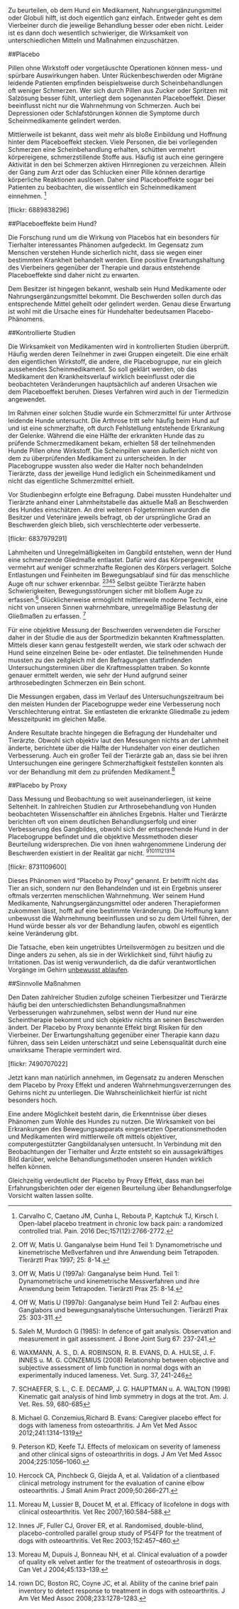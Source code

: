 Zu beurteilen, ob dem Hund ein Medikament, Nahrungsergänzungsmittel oder Globuli hilft, ist doch eigentlich ganz einfach. Entweder geht es dem Vierbeiner durch die jeweilige Behandlung besser oder eben nicht. Leider ist es dann doch wesentlich schwieriger, die Wirksamkeit von unterschiedlichen Mitteln und Maßnahmen einzuschätzen.


##Placebo 

Pillen ohne Wirkstoff oder vorgetäuschte Operationen können mess- und spürbare Auswirkungen haben. Unter Rückenbeschwerden oder Migräne leidende Patienten empfinden beispielsweise durch Scheinbehandlungen oft weniger Schmerzen. Wer sich durch Pillen aus Zucker oder Spritzen mit Salzösung besser fühlt, unterliegt dem sogenannten Placeboeffekt.
Dieser beeinflusst nicht nur die Wahrnehmung von Schmerzen. Auch bei Depressionen oder Schlafstörungen können die Symptome durch Scheinmedikamente gelindert werden.

Mittlerweile ist bekannt, dass weit mehr als bloße Einbildung und Hoffnung hinter dem Placeboeffekt stecken. Viele Personen, die bei vorliegenden Schmerzen eine Scheinbehandlung erhalten, schütten vermehrt körpereigene, schmerzstillende Stoffe aus. Häufig ist auch eine geringere Aktivität in den bei Schmerzen aktiven Hirnregionen zu verzeichnen. Allein der Gang zum Arzt oder das Schlucken einer Pille können derartige körperliche Reaktionen auslösen. Daher sind Placeboeffekte sogar bei Patienten zu beobachten, die wissentlich ein Scheinmedikament einnehmen. [^1]

 [flickr: 6889838296]

##Placeboeffekte beim Hund?

Die Forschung rund um die Wirkung von Placebos hat ein besonders für Tierhalter interessantes Phänomen aufgedeckt. Im Gegensatz zum Menschen verstehen Hunde sicherlich nicht, dass sie wegen einer bestimmten Krankheit behandelt werden. Eine positive Erwartungshaltung des Vierbeiners gegenüber der Therapie und daraus entstehende Placeboeffekte sind daher nicht zu erwarten. 

Dem Besitzer ist hingegen bekannt, weshalb sein Hund Medikamente oder Nahrungsergänzungsmittel bekommt. Die Beschwerden sollen durch das entsprechende Mittel geheilt oder gelindert werden. Genau diese Erwartung ist wohl mit die Ursache eines für Hundehalter bedeutsamen Placebo-Phänomens. 

##Kontrollierte Studien 

Die Wirksamkeit von Medikamenten wird in kontrollierten Studien überprüft. Häufig werden deren Teilnehmer in zwei Gruppen eingeteilt. Die eine erhält den eigentlichen Wirkstoff, die andere, die Placebogruppe, nur ein gleich aussehendes Scheinmedikament. So soll geklärt werden, ob das Medikament den Krankheitsverlauf wirklich beeinflusst oder die beobachteten Veränderungen hauptsächlich auf anderen Ursachen wie dem Placeboeffekt beruhen. Dieses Verfahren wird auch in der Tiermedizin angewendet. 

Im Rahmen einer solchen Studie wurde ein Schmerzmittel für unter Arthrose leidende Hunde untersucht. Die Arthrose tritt sehr häufig beim Hund auf und  ist eine schmerzhafte, oft durch Fehlstellung entstehende Erkrankung der Gelenke. 
Während die eine Hälfte der erkrankten Hunde das zu prüfende Schmerzmedikament bekam, erhielten 58 der teilnehmenden Hunde Pillen ohne Wirkstoff. Die Scheinpillen waren äußerlich nicht von dem zu überprüfenden Medikament zu unterscheiden. In der Placebogruppe wussten also weder die Halter noch behandelnden Tierärzte, dass der jeweilige Hund lediglich ein Scheinmedikament und nicht das eigentliche Schmerzmittel erhielt. 

Vor Studienbeginn erfolgte eine Befragung. Dabei mussten Hundehalter und Tierärzte anhand einer Lahmheitstabelle das aktuelle Maß an Beschwerden des Hundes einschätzen. 
An drei weiteren Folgeterminen wurden die Besitzer und Veterinäre jeweils befragt, ob der ursprüngliche Grad an Beschwerden gleich blieb, sich verschlechterte oder verbesserte. 

[flickr: 6837979291]

Lahmheiten und Unregelmäßigkeiten im Gangbild entstehen, wenn der Hund eine schmerzende Gliedmaße entlastet. Dafür wird das Körpergewicht vermehrt auf weniger schmerzhafte Regionen des Körpers verlagert. Solche Entlastungen und Feinheiten im Bewegungsablauf sind für das menschliche Auge oft nur schwer erkennbar. [^2][^3][^4][^5] Selbst geübte Tierärzte haben Schwierigkeiten, Bewegungsstörungen sicher mit bloßem Auge zu erfassen.[^6]
Glücklicherweise ermöglicht mittlerweile moderne Technik, eine nicht von unseren Sinnen wahrnehmbare, unregelmäßige Belastung der Gließmaßen zu erfassen. [^7]

Für eine objektive Messung der Beschwerden verwendeten die Forscher daher in der Studie die aus der Sportmedizin bekannten Kraftmessplatten. Mittels dieser kann genau festgestellt werden, wie stark oder schwach der Hund seine einzelnen Beine be- oder entlastet. Die teilnehmenden Hunde mussten zu den zeitgleich mit den Befragungen stattfindenden Untersuchungsterminen über die Kraftmessplatten traben. So konnte genauer ermittelt werden, wie sehr der Hund aufgrund seiner arthrosebedingten Schmerzen ein Bein schont.

Die Messungen ergaben, dass im Verlauf des Untersuchungszeitraum bei den meisten Hunden der Placebogruppe weder eine Verbesserung noch Verschlechterung eintrat. Sie entlasteten die erkrankte Gliedmaße zu jedem Messzeitpunkt im gleichen Maße. 

Andere Resultate brachte hingegen die Befragung der Hundehalter und Tierärzte. Obwohl sich objektiv laut den Messungen nichts an der Lahmheit änderte, berichtete über die Hälfte der Hundehalter von einer deutlichen Verbesserung. Auch ein großer Teil der Tierärzte gab an, dass sie bei ihren Untersuchungen eine geringere Schmerzhaftigkeit feststellen konnten als vor der Behandlung mit dem zu prüfenden Medikament.[^8]

##Placebo by Proxy

Dass Messung und Beobachtung so weit auseinanderliegen, ist keine Seltenheit. In zahlreichen Studien zur Arthrosebehandlung von Hunden beobachteten Wissenschaftler ein ähnliches Ergebnis. Halter und Tierärzte berichten oft von einem deutlichen Behandlungserfolg und einer Verbesserung des Gangbildes, obwohl sich der entsprechende Hund in der Placebogruppe befindet und die objektive Messmethoden dieser Beurteilung widersprechen. Die von ihnen wahrgenommene Linderung der Beschwerden existiert in der Realität gar nicht. [^9][^10][^11][^12][^13][^14]

[flickr: 8731109600]

Dieses Phänomen wird “Placebo by Proxy” genannt. Er betrifft nicht das Tier an sich, sondern nur den Behandelnden und ist ein Ergebnis unserer oftmals verzerrten menschlichen Wahrnehmung. Wer seinem Hund Medikamente, Nahrungsergänzungsmittel oder anderen Therapieformen zukommen lässt, hofft auf eine bestimmte Veränderung. Die Hoffnung kann unbewusst die Wahrnehmung beeinflussen und so zu dem Urteil führen, der Hund würde besser als vor der Behandlung laufen, obwohl es eigentlich keine Veränderung gibt. 

Die Tatsache, eben kein ungetrübtes Urteilsvermögen zu besitzen und die Dinge anders zu sehen, als sie in der Wirklichkeit sind, führt häufig zu Irritationen. Das ist wenig verwunderlich, da die dafür verantwortlichen Vorgänge im Gehirn [unbewusst ablaufen](http://fluffology.de/post/wer-heilt-hat-recht--teil-1-irren-ist-menschlich). 

##Sinnvolle Maßnahmen

Den Daten zahlreicher Studien zufolge scheinen Tierbesitzer und Tierärzte häufig bei den unterschiedlichsten Behandlungsmaßnahmen Verbesserungen wahrzunehmen, selbst wenn der Hund nur eine Scheintherapie bekommt und sich objektiv nichts an seinen Beschwerden ändert. Der Placebo by Proxy benannte Effekt birgt Risiken für den Vierbeiner. Der Erwartungshaltung gegenüber einer Therapie kann dazu führen, dass sein Leiden unterschätzt und seine Lebensqualität durch eine unwirksame Therapie vermindert wird. 


[flickr: 7490707022]

Jetzt kann man natürlich annehmen, im Gegensatz zu anderen Menschen dem Placebo by Proxy Effekt und anderen Wahrnehmungsverzerrungen des Gehirns nicht zu unterliegen. Die Wahrscheinlichkeit hierfür ist nicht besonders hoch. 


Eine andere Möglichkeit besteht darin, die Erkenntnisse über dieses Phänomen zum Wohle des Hundes zu nutzen. Die Wirksamkeit von bei Erkrankungen des Bewegungsapparats eingesetzten Operationsmethoden und Medikamenten wird mittlerweile oft mittels objektiver, computergestützter Gangbildanalysen untersucht. In Verbindung mit den Beobachtungen der Tierhalter und Ärzte entsteht so ein aussagekräftiges Bild darüber, welche Behandlungsmethoden unseren Hunden wirklich helfen können. 

Gleichzeitig verdeutlicht der Placebo by Proxy Effekt, dass man bei Erfahrungsberichten oder der eigenen Beurteilung über Behandlungserfolge Vorsicht walten lassen sollte. 


[^1]: Carvalho C, Caetano JM, Cunha L, Rebouta P, Kaptchuk TJ, Kirsch I. Open-label placebo treatment in chronic low back pain: a randomized controlled trial. Pain. 2016 Dec;157(12):2766-2772.

[^2]: Off W, Matis U. Ganganalyse beim Hund Teil 1: Dynamometrische und kinemetrische Meßverfahren und ihre Anwendung beim Tetrapoden. Tierärztl Prax 1997; 25: 8-14. 

[^3]: Off W, Matis U (1997a): Ganganalyse beim Hund. Teil 1: Dynamometrische und kinemetrische Messverfahren und ihre Anwendung beim Tetrapoden. Tierärztl Prax 25: 8-14. 

[^4]: Off W, Matis U (1997b): Ganganalyse beim Hund Teil 2: Aufbau eines Ganglabors und bewegungsanalytische Untersuchungen. Tierärztl Prax 25: 303-311. 

[^5]: Saleh M, Murdoch G (1985): In defence of gait analysis. Observation and measurement in gait assessment. J Bone Joint Surg 67: 237-241. 

[^6]: WAXMANN, A. S., D. A. ROBINSON, R. B. EVANS, D. A. HULSE, J. F. INNES u. M. G. CONZEMIUS (2008) Relationship between objective and subjective assessment of limb function in normal dogs with an experimentally induced lameness. Vet. Surg. 37, 241-246 

[^7]: SCHAEFER, S. L., C. E. DECAMP, J. G. HAUPTMAN u. A. WALTON (1998) Kinematic gait analysis of hind limb symmetry in dogs at the trot. Am. J. Vet. Res. 59, 680-685 

[^8]: Michael G. Conzemius,Richard B. Evans: Caregiver placebo effect for dogs with lameness from osteoarthritis. J Am Vet Med Assoc 2012;241:1314–1319

[^9]: Peterson KD, Keefe TJ. Effects of meloxicam on severity of lameness and other clinical signs of osteoarthritis in dogs. J Am Vet Med Assoc 2004;225:1056–1060.

[^10]: Hercock CA, Pinchbeck G, Giejda A, et al. Validation of a clientbased clinical metrology instrument for the evaluation of canine elbow osteoarthritis. J Small Anim Pract 2009;50:266–271.

[^11]: Moreau M, Lussier B, Doucet M, et al. Efficacy of licofelone in dogs with clinical osteoarthritis. Vet Rec 2007;160:584–588.

[^12]: Innes JF, Fuller CJ, Grover ER, et al. Randomised, double-blind, placebo-controlled parallel group study of P54FP for the treatment of dogs with osteoarthritis. Vet Rec 2003;152:457–460.

[^13]: Moreau M, Dupuis J, Bonneau NH, et al. Clinical evaluation of a powder of quality elk velvet antler for the treatment of osteoarthrosis in dogs. Can Vet J 2004;45:133–139.

[^14]: rown DC, Boston RC, Coyne JC, et al. Ability of the canine brief pain inventory to detect response to treatment in dogs with osteoarthritis. J Am Vet Med Assoc 2008;233:1278–1283.
